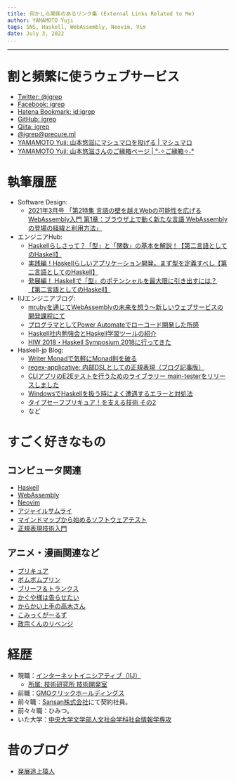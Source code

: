```yaml
---
title: 何かしら関係のあるリンク集 (External Links Related to Me)
author: YAMAMOTO Yuji
tags: SNS, Haskell, WebAssembly, Neovim, Vim
date: July 3, 2022
...
```

---

# 割と頻繁に使うウェブサービス

- [Twitter: \@igrep](https://twitter.com/igrep)
- [Facebook: igrep](https://www.facebook.com/igrep)
- [Hatena Bookmark: id:igrep](http://b.hatena.ne.jp/igrep/bookmark)
- [GitHub: igrep](https://github.com/igrep)
- [Qiita: igrep](http://qiita.com/igrep)
- [\@igrep\@precure.ml](https://precure.ml/@igrep)
- [YAMAMOTO Yuji: 山本悠滋にマシュマロを投げる | マシュマロ](https://marshmallow-qa.com/igrep)
- [YAMAMOTO Yuji: 山本悠滋さんのご縁箱ページ | °˖✧ご縁箱✧˖°](https://goenbako.com/igrep)

# 執筆履歴

- Software Design:
    - [2021年3月号 「第2特集 言語の壁を越えWebの可能性を広げる WebAssembly入門 第1章：ブラウザ上で動く新たな言語 WebAssemblyの登場の経緯と利用方法」](https://gihyo.jp/magazine/SD/archive/2021/202103)
- エンジニアHub:
    - [Haskellらしさって？「型」と「関数」の基本を解説！【第二言語としてのHaskell】](https://employment.en-japan.com/engineerhub/entry/2017/08/25/110000)
    - [実践編！Haskellらしいアプリケーション開発。まず型を定義すべし【第二言語としてのHaskell】](https://employment.en-japan.com/engineerhub/entry/2017/09/11/110000)
    - [発展編！ Haskellで「型」のポテンシャルを最大限に引き出すには？【第二言語としてのHaskell】](https://employment.en-japan.com/engineerhub/entry/2017/10/03/110000)
- IIJエンジニアブログ:
    - [mrubyを通じてWebAssemblyの未来を想う～新しいウェブサービスの開発課程にて](https://eng-blog.iij.ad.jp/archives/10875)
    - [プログラマとしてPower Automateでローコード開発した所感](https://eng-blog.iij.ad.jp/archives/6746)
    - [Haskell社内勉強会とHaskell学習ツールの紹介](https://eng-blog.iij.ad.jp/archives/3467)
    - [HIW 2018・Haskell Symposium 2018に行ってきた](https://eng-blog.iij.ad.jp/archives/2125)
- Haskell-jp Blog:
    - [Writer Monadで気軽にMonad則を破る](https://haskell.jp/blog/posts/2020/break-monad-law-with-writer.html)
    - [regex-applicative: 内部DSLとしての正規表現（ブログ記事版）](https://haskell.jp/blog/posts/2019/regex-applicative.html)
    - [CLIアプリのE2Eテストを行うためのライブラリー main-testerをリリースしました](https://haskell.jp/blog/posts/2018/main-tester.html)
    - [WindowsでHaskellを扱う時によく遭遇するエラーと対処法](https://haskell.jp/blog/posts/2017/windows-gotchas.html)
    - [タイプセーフプリキュア！を支える技術 その2](https://haskell.jp/blog/posts/2017/typesafe-precure2.html)
    - など


# すごく好きなもの

## コンピュータ関連

- [Haskell](http://www.haskell.org/haskellwiki/Haskell)
- [WebAssembly](https://webassembly.org/)
- [Neovim](https://neovim.io/)
- [アジャイルサムライ](https://shop.ohmsha.co.jp/shopdetail/000000001901/)
- [マインドマップから始めるソフトウェアテスト](https://gihyo.jp/book/2019/978-4-297-10506-8)
- [正規表現技術入門](https://gihyo.jp/book/2015/978-4-7741-7270-5)

## アニメ・漫画関連など

- [プリキュア](http://www.toei-anim.co.jp/tv/precure/)
- [ポムポムプリン](http://www.sanrio.co.jp/character/pompompurin/)
- [ブリーフ＆トランクス](http://briefandtrunks.com/)
- [かぐや様は告らせたい](https://amzn.to/3hWnrbx)
- [からかい上手の高木さん](https://amzn.to/3e4SSzg)
- [こみっくがーるず](https://amzn.to/3AY8AGr)
- [政宗くんのリベンジ](https://amzn.to/3yO5AdL)

# 経歴

- 現職：[インターネットイニシアティブ（IIJ）](https://www.iij.ad.jp/)
    - [所属: 技術研究所 技術開発室](https://www.iijlab.net/members/yuji-yamamoto.html)
- 前職：[GMOクリックホールディングス](https://www.gmo-click.com/)
- 前々職：[Sansan株式会社](http://www.sansan.com/)にて契約社員。
- 前々々職：ひみつ。
- いた大学：[中央大学文学部人文社会学科社会情報学専攻](http://www.chuo-u.ac.jp/academics/faculties/letters/major/socio_info/)

# 昔のブログ

- [発展途上猿人](http://blog.livedoor.jp/igrep/)
